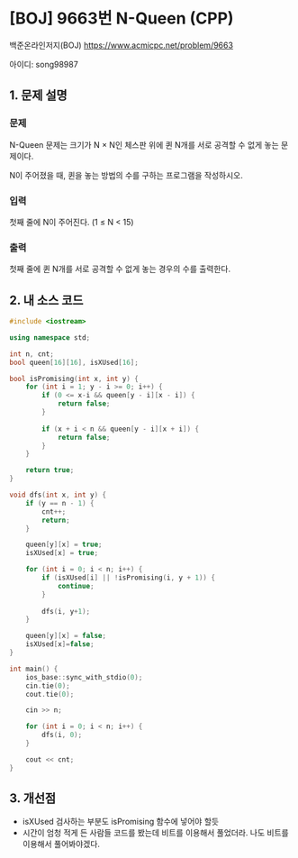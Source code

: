 # [BOJ] 9663번 N-Queen (CPP)

백준온라인저지(BOJ) https://www.acmicpc.net/problem/9663

아이디: song98987


## 1. 문제 설명

### 문제
N-Queen 문제는 크기가 N × N인 체스판 위에 퀸 N개를 서로 공격할 수 없게 놓는 문제이다.

N이 주어졌을 때, 퀸을 놓는 방법의 수를 구하는 프로그램을 작성하시오.

### 입력
첫째 줄에 N이 주어진다. (1 ≤ N < 15)

### 출력
첫째 줄에 퀸 N개를 서로 공격할 수 없게 놓는 경우의 수를 출력한다.

## 2. 내 소스 코드

```cpp
#include <iostream>

using namespace std;

int n, cnt;
bool queen[16][16], isXUsed[16];

bool isPromising(int x, int y) {
    for (int i = 1; y - i >= 0; i++) {
        if (0 <= x-i && queen[y - i][x - i]) {
            return false;
        }
        
        if (x + i < n && queen[y - i][x + i]) {
            return false;
        }
    }

    return true;
}

void dfs(int x, int y) {
    if (y == n - 1) {
        cnt++;
        return;    
    }

    queen[y][x] = true;
    isXUsed[x] = true;

    for (int i = 0; i < n; i++) {
        if (isXUsed[i] || !isPromising(i, y + 1)) {
            continue;
        }
        
        dfs(i, y+1);
    }

    queen[y][x] = false;
    isXUsed[x]=false;
}

int main() {
    ios_base::sync_with_stdio(0);
    cin.tie(0);
    cout.tie(0);

    cin >> n;

    for (int i = 0; i < n; i++) {
        dfs(i, 0);
    }

    cout << cnt;
}
```

## 3. 개선점

* isXUsed 검사하는 부분도 isPromising 함수에 넣어야 할듯
* 시간이 엄청 적게 든 사람들 코드를 봤는데 비트를 이용해서 풀었더라.
나도 비트를 이용해서 풀어봐야겠다.